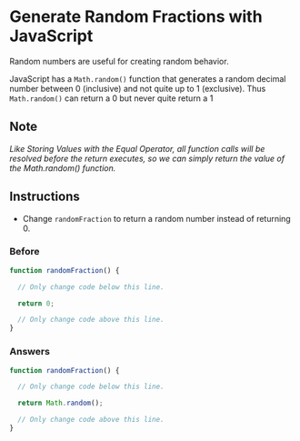 # Generate Random Fractions with JavaScript

Random numbers are useful for creating random behavior.

JavaScript has a `Math.random()` function that
generates a random decimal number between 0 (inclusive) and
not quite up to 1 (exclusive). Thus `Math.random()` can return a 0 but
never quite return a 1

## Note
 *Like Storing Values with the Equal Operator, all function calls will be
 resolved before the return executes,
 so we can simply return the value of the Math.random() function.*

## Instructions
 - Change `randomFraction` to return a random number instead of returning 0.

### Before

```javascript
function randomFraction() {

  // Only change code below this line.

  return 0;

  // Only change code above this line.
}
```

### Answers

```javascript
function randomFraction() {

  // Only change code below this line.

  return Math.random();

  // Only change code above this line.
}
```
